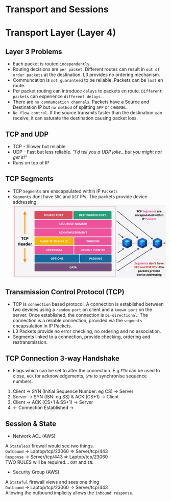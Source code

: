 # Transport and Sessions

# Transport Layer (Layer 4)
## Layer 3 Problems
* Each packet is routed `independently`.
* Routing decisions are `per packet`. Different routes can result in `out of order packets` at the destination. L3 provides no ordering mechanism.
* Communcation is `not guaranteed` to be reliable. Packets can be `lost` en route.
* Per packet routing can introduce `delays` to packets en route. `Different packets` can experience `different delays`.
* There are `no communcation channels`. Packets have a Source and Destination IP but `no method` of splitting `APP` or `CHANNEL`.
* `No flow control`. If the source transmits faster than the destination can receive, it can saturate the destination causing packet loss.

## TCP and UDP
* TCP - Slower but reliable
* UDP - Fast but less reliable. *"I'd tell you a UDP joke...but you might not get it!"*
* Runs on top of IP

## TCP Segments
* TCP `Segments` are enscapsulated within IP `Packets`
* `Segments` dont have `SRC` and `DST` IPs. The packets provide device addressing.
![TCP Segments](../images/tcpsegments.PNG)

## Transmission Control Protocol (TCP)
* TCP is `connection` based protocol. A connection is established between two devices using a `random port` on client and a `known port` on the server. Once established, the connection is `bi-directional`. The connection is a reliable connection, provided via the `segments` encapsulation in IP Packets.
* L3 Packets provide no error checking, no ordering and no association.
* Segments linked to a connection, provide checking, ordering and restransmission.

## TCP Connection 3-way Handshake
* Flags which can be set to alter the connection. E.g `FIN` can be used to close, `ACK` for acknowledgements, `SYN` to synchronise sequence numbers.
1. Client -> SYN (Initial Sequence Number: eg CS) -> Server
2. Server -> SYN (ISN: eg SS) & ACK (CS+1) -> Client
3. Client -> ACK (CS+1 & SS+1) -> Server
4. <- Connection Established ->

## Session & State
* Network ACL (AWS)

A `Stateless` firewall would see two things.<br>
`Outbound` -> Laptop/tcp/23060 => Server/tcp/443<br>
`Response` -> Server/tcp/443 => Laptop/tcp/23060<br>
TWO RULES will be required... `OUT` and `IN`.

* Security Group (AWS)

A `Stateful` firewall views and sees one thing<br>
`Outbound` -> Laptop/tcp/23060 => Server/tcp/443<br>
Allowing the outbound implicity allows the `inbound response`.